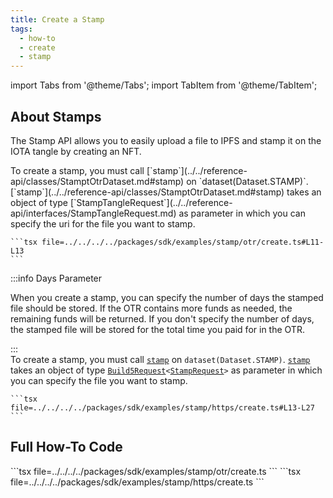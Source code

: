 ```yaml
---
title: Create a Stamp
tags:
  - how-to
  - create
  - stamp
---
```


import Tabs from '@theme/Tabs';
import TabItem from '@theme/TabItem';

## About Stamps

The Stamp API allows you to easily upload a file to IPFS and stamp it on the IOTA tangle by creating an NFT.

<Tabs groupId="request-type">
  <TabItem value="otr" label="OTR">
    To create a stamp, you must call [`stamp`](../../reference-api/classes/StamptOtrDataset.md#stamp) on `dataset(Dataset.STAMP)`. [`stamp`](../../reference-api/classes/StamptOtrDataset.md#stamp) takes an object of type [`StampTangleRequest`](../../reference-api/interfaces/StampTangleRequest.md) as parameter in which you can specify the uri for the file you want to stamp.

    ```tsx file=../../../../packages/sdk/examples/stamp/otr/create.ts#L11-L13
    ```

:::info Days Parameter

When you create a stamp, you can specify the number of days the stamped file should be stored. If the OTR contains more funds as needed, the remaining funds will be returned. If you don't specify the number of days, the stamped file will be stored for the total time you paid for in the OTR.

:::
  </TabItem>  
  <TabItem value="https" label="HTTPS">
    To create a stamp, you must call [`stamp`](../../reference-api/classes/StampDataset.md#stamp) on `dataset(Dataset.STAMP)`. [`stamp`](../../reference-api/classes/StampDataset.md#stamp) takes an object of type [`Build5Request`](../../reference-api/interfaces/Build5Request)`<`[`StampRequest`](../../reference-api/interfaces/StampRequest.md)`>` as parameter in which you can specify the file you want to stamp.

    ```tsx file=../../../../packages/sdk/examples/stamp/https/create.ts#L13-L27
    ```
  </TabItem>
</Tabs>

## Full How-To Code

<Tabs groupId="request-type">
  <TabItem value="otr" label="OTR">
    ```tsx file=../../../../packages/sdk/examples/stamp/otr/create.ts
    ```
  </TabItem>  
  <TabItem value="https" label="HTTPS">
    ```tsx file=../../../../packages/sdk/examples/stamp/https/create.ts
    ```
  </TabItem>
</Tabs>
